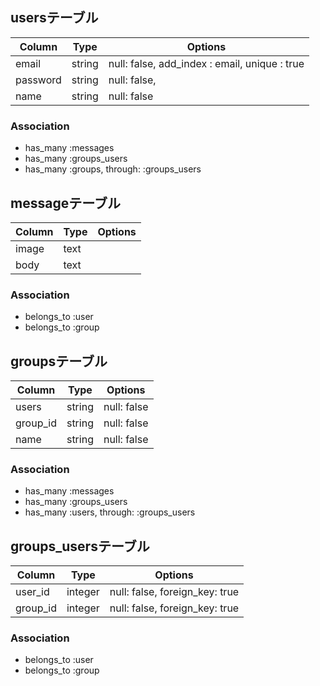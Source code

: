 ## usersテーブル
|Column|Type|Options|
|------|----|-------|
|email|string|null: false, add_index : email, unique : true|
|password|string|null: false,|
|name|string|null: false|
### Association
- has_many :messages
- has_many :groups_users
- has_many :groups, through: :groups_users




## messageテーブル
|Column|Type|Options|
|------|----|-------|
|image |text | |
|body |text | |
### Association
- belongs_to :user
- belongs_to :group



## groupsテーブル
|Column|Type|Options|
|------|----|-------|
|users|string|null: false|
|group_id |string|null: false|
|name|string|null: false|
### Association
- has_many :messages
- has_many :groups_users
- has_many :users, through: :groups_users



## groups_usersテーブル
|Column|Type|Options|
|------|----|-------|
|user_id|integer|null: false, foreign_key: true|
|group_id|integer|null: false, foreign_key: true|
### Association
- belongs_to :user
- belongs_to :group
